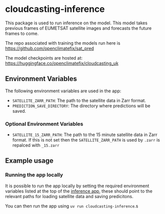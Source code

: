 # cloudcasting-inference

This package is used to run inference on the model. This model takes previous frames of EUMETSAT 
satellite images and forecasts the future frames to come.

The repo associated with training the models run here is https://github.com/openclimatefix/sat_pred

The model checkpoints are hosted at:
https://huggingface.co/openclimatefix/cloudcasting_uk

## Environment Variables

The following environment variables are used in the app:

- `SATELLITE_ZARR_PATH`: The path to the satellite data in Zarr format.
- `PREDICTION_SAVE_DIRECTORY`: The directory where predictions will be saved. 

### Optional Environment Variables

- `SATELLITE_15_ZARR_PATH`: The path to the 15 minute satellite data in Zarr format. If 
this is not set then the `SATELLITE_ZARR_PATH` is used by `.zarr` is repalced with `_15.zarr`

## Example usage

### Running the app locally

It is possible to run the app locally by setting the required environment variables listed at the
top of the [inference app](src/cloudcasting_inference/app.py), these should point to the relevant 
paths for loading satellite data and saving predicitons.

You can then run the app using `uv run cloudcasting-inference`.s
